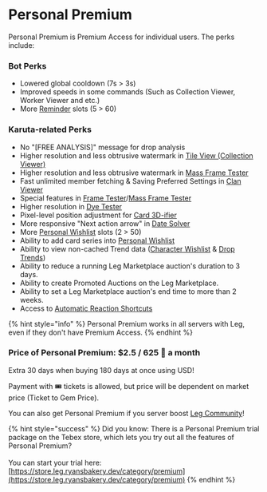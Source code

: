 # Personal Premium

Personal Premium is Premium Access for individual users. The perks include:

### Bot Perks

* Lowered global cooldown (7s > 3s)
* Improved speeds in some commands (Such as Collection Viewer, Worker Viewer and etc.)
* More [Reminder](../../useful-utilities/reminders.md) slots (5 > 60)

### Karuta-related Perks

* No "\[FREE ANALYSIS]" message for drop analysis
* Higher resolution and less obtrusive watermark in [Tile View (Collection Viewer)](../../karuta-utilities/card-collection-utilities/collection-viewer.md)
* Higher resolution and less obtrusive watermark in [Mass Frame Tester](../../karuta-utilities/card-utilities/frame-tester/mass-frame-tester.md)
* Fast unlimited member fetching & Saving Preferred Settings in [Clan Viewer](../../karuta-utilities/clan-utilities/clan-viewer.md)
* Special features in [Frame Tester](../../karuta-utilities/card-utilities/frame-tester/)/[Mass Frame Tester](../../karuta-utilities/card-utilities/frame-tester/mass-frame-tester.md)
* Higher resolution in [Dye Tester](../../karuta-utilities/dye-utilities/dye-tester.md)
* Pixel-level position adjustment for [Card 3D-ifier](../../karuta-utilities/card-utilities/card-3d-ifier.md)
* More responsive "Next action arrow" in [Date Solver](../../karuta-utilities/date-solver.md)
* More [Personal Wishlist](../../karuta-utilities/character-tools/personal-wishlist.md) slots (2 > 50)
* Ability to add card series into [Personal Wishlist](https://app.gitbook.com/s/0OfyDder0TDbYepM9qYh/\~/changes/383/karuta-utilities/character-tools/personal-wishlist)
* Ability to view non-cached Trend data ([Character Wishlist](../../karuta-utilities/statistics-and-data/character-wishlist-trends.md) & [Drop Trends](../../karuta-utilities/statistics-and-data/drop-trends.md))
* Ability to reduce a running Leg Marketplace auction's duration to 3 days.
* Ability to create Promoted Auctions on the Leg Marketplace.
* Ability to set a Leg Marketplace auction's end time to more than 2 weeks.
* Access to [Automatic Reaction Shortcuts](../../bot-management/server-feature-configuration/list-of-features/reaction\_shortcuts.md)



{% hint style="info" %}
Personal Premium works in all servers with Leg, even if they don't have Premium Access.
{% endhint %}

### Price of Personal Premium: $2.5 / 625 💎 a month

Extra 30 days when buying 180 days at once using USD!

Payment with 🎟 tickets is allowed, but price will be dependent on market price (Ticket to Gem Price).

You can also get Personal Premium if you server boost [Leg Community](https://discord.gg/SRWDAk7VnN)!

{% hint style="success" %}
Did you know: There is a Personal Premium trial package on the Tebex store, which lets you try out all the features of Personal Premium?\
\
You can start your trial here: [https://store.leg.ryansbakery.dev/category/premium](https://store.leg.ryansbakery.dev/category/premium)
{% endhint %}
